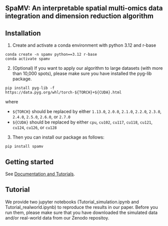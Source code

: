 ## SpaMV: An interpretable spatial multi-omics data integration and dimension reduction algorithm

## Installation

1) Create and activate a conda environment with python 3.12 and r-base

```
conda create -n spamv python==3.12 r-base
conda activate spamv
```

2) (Optional) If you want to apply our algorithm to large datasets (with more than 10,000 spots), please make sure you have
   installed the pyg-lib package.

```
pip install pyg-lib -f https://data.pyg.org/whl/torch-${TORCH}+${CUDA}.html
```

where

- `${TORCH}` should be replaced by either `1.13.0`, `2.0.0`, `2.1.0`, `2.2.0`, `2.3.0`, `2.4.0`, `2.5.0`, `2.6.0`, or
  `2.7.0`
- `${CUDA}` should be replaced by either `cpu`, `cu102`, `cu117`, `cu118`, `cu121`, `cu124`, `cu126`, or `cu128`

3) Then you can install our package as follows:

```
pip install spamv
```

## Getting started
See [Documentation and Tutorials](https://spamv-tutorials.readthedocs.io/en/latest/index.html).

## Tutorial

We provide two jupyter notebooks (Tutorial_simulation.ipynb and Tutorial_realworld.ipynb) to reproduce the results in
our paper. Before you run them, please make sure that you have downloaded the simulated data and/or real-world data from
our Zenodo repositoy.
